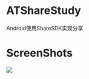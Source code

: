 # ATShareStudy
Android使用ShareSDK实现分享

# ScreenShots
![](https://github.com/kuangxiaoguo0123/ATShareStudy/blob/master/screenshots/share.png)
